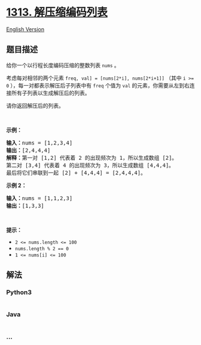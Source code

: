 # [1313. 解压缩编码列表](https://leetcode-cn.com/problems/decompress-run-length-encoded-list)

[English Version](/solution/1300-1399/1313.Decompress%20Run-Length%20Encoded%20List/README_EN.md)

## 题目描述

<!-- 这里写题目描述 -->
<p>给你一个以行程长度编码压缩的整数列表&nbsp;<code>nums</code>&nbsp;。</p>

<p>考虑每对相邻的两个元素 <code>freq, val] = [nums[2*i], nums[2*i+1]]</code>&nbsp;（其中&nbsp;<code>i &gt;= 0</code>&nbsp;），每一对都表示解压后子列表中有 <code>freq</code>&nbsp;个值为&nbsp;<code>val</code>&nbsp;的元素，你需要从左到右连接所有子列表以生成解压后的列表。</p>

<p>请你返回解压后的列表。</p>

<p>&nbsp;</p>

<p><strong>示例：</strong></p>

<pre><strong>输入：</strong>nums = [1,2,3,4]
<strong>输出：</strong>[2,4,4,4]
<strong>解释：</strong>第一对 [1,2] 代表着 2 的出现频次为 1，所以生成数组 [2]。
第二对 [3,4] 代表着 4 的出现频次为 3，所以生成数组 [4,4,4]。
最后将它们串联到一起 [2] + [4,4,4] = [2,4,4,4]。</pre>

<p><strong>示例 2：</strong></p>

<pre><strong>输入：</strong>nums = [1,1,2,3]
<strong>输出：</strong>[1,3,3]
</pre>

<p>&nbsp;</p>

<p><strong>提示：</strong></p>

<ul>
	<li><code>2 &lt;= nums.length &lt;= 100</code></li>
	<li><code>nums.length % 2 == 0</code></li>
	<li><code>1 &lt;= nums[i] &lt;= 100</code></li>
</ul>

## 解法

<!-- 这里可写通用的实现逻辑 -->

<!-- tabs:start -->

### **Python3**

<!-- 这里可写当前语言的特殊实现逻辑 -->

```python

```

### **Java**

<!-- 这里可写当前语言的特殊实现逻辑 -->

```java

```

### **...**

```

```

<!-- tabs:end -->
